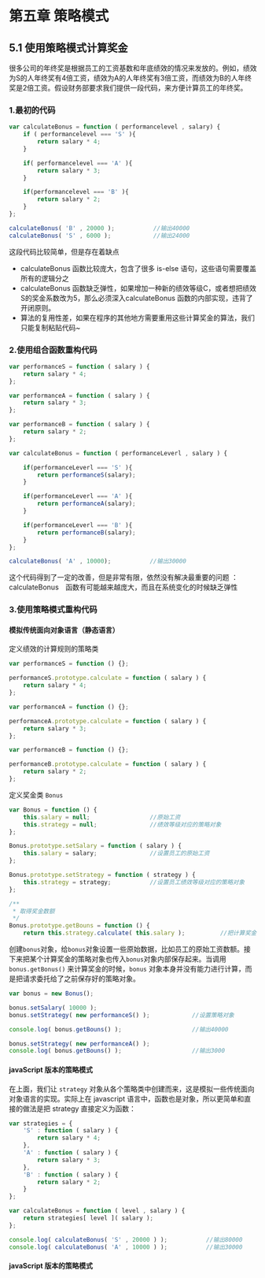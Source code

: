 第五章 策略模式
===============

## 5.1 使用策略模式计算奖金 ##
很多公司的年终奖是根据员工的工资基数和年底绩效的情况来发放的。例如，绩效为S的人年终奖有4倍工资，绩效为A的人年终奖有3倍工资，而绩效为B的人年终奖是2倍工资。假设财务部要求我们提供一段代码，来方便计算员工的年终奖。
### 1.最初的代码 ###
``` javascript
var calculateBonus = function ( performancelevel , salary) {
    if ( performancelevel === 'S' ){
        return salary * 4;
    }

    if( performancelevel === 'A' ){
        return salary * 3;
    }

    if(performancelevel === 'B' ){
        return salary * 2;
    }
};

calculateBonus( 'B' , 20000 );           //输出40000
calculateBonus( 'S' , 6000 );            //输出24000
```
这段代码比较简单，但是存在着缺点
- calculateBonus 函数比较庞大，包含了很多 is-else 语句，这些语句需要覆盖所有的逻辑分之
- calculateBonus 函数缺乏弹性，如果增加一种新的绩效等级C，或者想把绩效S的奖金系数改为5，那么必须深入calculateBonus 函数的内部实现，违背了开闭原则。
- 算法的复用性差，如果在程序的其他地方需要重用这些计算奖金的算法，我们只能复制粘贴代码~

### 2.使用组合函数重构代码 ###
``` javascript
var performanceS = function ( salary ) {
    return salary * 4;
};

var performanceA = function ( salary ) {
    return salary * 3;
};

var performanceB = function ( salary ) {
    return salary * 2;
};

var calculateBonus = function ( performanceLeverl , salary ) {

    if(performanceLeverl === 'S' ){
        return performanceS(salary);
    }

    if(performanceLeverl === 'A' ){
        return performanceA(salary);
    }

    if(performanceLeverl === 'B' ){
        return performanceB(salary);
    }
};

calculateBonus( 'A' , 10000);           //输出30000
```
这个代码得到了一定的改善，但是非常有限，依然没有解决最重要的问题 ：calculateBonus　函数有可能越来越庞大，而且在系统变化的时候缺乏弹性
### 3.使用策略模式重构代码 ###
#### 模拟传统面向对象语言（静态语言） ####
定义绩效的计算规则的策略类
``` javascript
var performanceS = function () {};

performanceS.prototype.calculate = function ( salary ) {
    return salary * 4;
};

var performanceA = function () {};

performanceA.prototype.calculate = function ( salary ) {
    return salary * 3;
};

var performanceB = function () {};

performanceB.prototype.calculate = function ( salary ) {
    return salary * 2;
};
```
定义奖金类 `Bonus`
``` javascript
var Bonus = function () {
    this.salary = null;                 //原始工资
    this.strategy = null;               //绩效等级对应的策略对象
};

Bonus.prototype.setSalary = function ( salary ) {
    this.salary = salary;               //设置员工的原始工资
};

Bonus.prototype.setStrategy = function ( strategy ) {
    this.strategy = strategy;           //设置员工绩效等级对应的策略对象
};

/**
 * 取得奖金数额
 */
Bonus.prototype.getBouns = function () {
    return this.strategy.calculate( this.salary );          //把计算奖金的操作委托为对应的策略对象
```
创建`bonus`对象，给`bonus`对象设置一些原始数据，比如员工的原始工资数额。接下来把某个计算奖金的策略对象也传入`bonus`对象内部保存起来。当调用 `bonus.getBonus()` 来计算奖金的时候，`bonus` 对象本身并没有能力进行计算，而是把请求委托给了之前保存好的策略对象。
``` javascript
var bonus = new Bonus();

bonus.setSalary( 10000 );
bonus.setStrategy( new performanceS() );            //设置策略对象

console.log( bonus.getBouns() );                    //输出40000

bonus.setStrategy( new performanceA() );
console.log( bonus.getBouns() );                    //输出3000
```
#### javaScript 版本的策略模式 ####
在上面，我们让 `strategy` 对象从各个策略类中创建而来，这是模拟一些传统面向对象语言的实现。实际上在 javascript 语言中，函数也是对象，所以更简单和直接的做法是把 strategy 直接定义为函数：
``` js
var strategies = {
    'S' : function ( salary ) {
        return salary * 4;
    },
    'A' : function ( salary ) {
        return salary * 3;
    },
    'B' : function ( salary ) {
        return salary * 2;
    }
};

var calculateBonus = function ( level , salary ) {
    return strategies[ level ]( salary );
};

console.log( calculateBonus( 'S' , 20000 ) );           //输出80000
console.log( calculateBonus( 'A' , 10000 ) );           //输出30000
```
#### javaScript 版本的策略模式 ####
